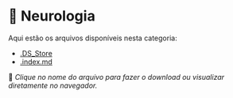 # 📂 Neurologia

Aqui estão os arquivos disponíveis nesta categoria:

- [.DS_Store](.DS_Store)
- [.index.md](.index.md)

📌 *Clique no nome do arquivo para fazer o download ou visualizar diretamente no navegador.*
